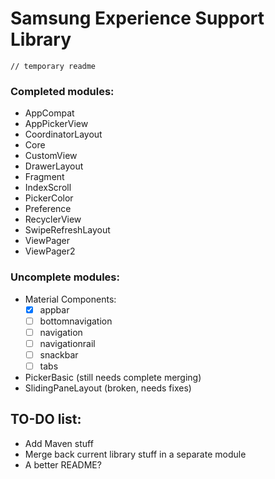 # Samsung Experience Support Library
```
// temporary readme
```
### Completed modules:
- AppCompat
- AppPickerView
- CoordinatorLayout
- Core
- CustomView
- DrawerLayout
- Fragment
- IndexScroll
- PickerColor
- Preference
- RecyclerView
- SwipeRefreshLayout
- ViewPager
- ViewPager2

### Uncomplete modules:
- Material Components:
  - [x] appbar
  - [ ] bottomnavigation
  - [ ] navigation
  - [ ] navigationrail
  - [ ] snackbar
  - [ ] tabs
- PickerBasic (still needs complete merging)
- SlidingPaneLayout (broken, needs fixes)

## TO-DO list:
- Add Maven stuff
- Merge back current library stuff in a separate module
- A better README?
